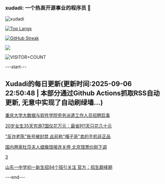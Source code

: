 ### xudadi: 一个热衷开源事业的程序员 👋

![xudadi](https://github-readme-stats-git-masterorgs-github-readme-stats-team.vercel.app/api?username=xudadi)

[![Top Langs](https://github-readme-stats.vercel.app/api/top-langs/?username=xudadi)](https://github.com/anuraghazra/github-readme-stats)

[![GitHub Streak](https://streak-stats.demolab.com?user=xudadi&locale=zh_Hans)](https://git.io/streak-stats)

![](https://raw.githubusercontent.com/xudadi/xudadi/main/assets/github-contribution-grid-snake.svg)

![VISITOR+COUNT](https://komarev.com/ghpvc/?username=xudadi&label=VISITOR+COUNT)


---start---

## Xudadi的每日更新(更新时间:2025-09-06 22:50:48 | 本部分通过Github Actions抓取RSS自动更新, 无意中实现了自动刷绿墙...)

[重庆大学大数据与软件学院劳务派遣工作人员招聘启事](https://www.gongkaoleida.com/article/2606356)

[20岁女生35天穷游7国仅花万元：最省时1天只花几十元](https://m.163.com/news/article/K8Q15PC1053469LG.html)

["反诈老陈"账号被封禁 此前称"嘎子哥"卖的手机非正品](https://m.163.com/news/article/K8PJ6U2B053469LG.html)

[国内两家杜莎夫人蜡像馆接连关停 北京馆票价刚下调](https://m.163.com/news/article/K8PVE5QF0512D03F.html)

[3](https://m.163.com/touch/news/sub/domestic)

[山东一中学初一新生招94个班引关注 官方：招生巅峰期](https://m.163.com/news/article/K8P2LERP0512B07B.html)

---end---
